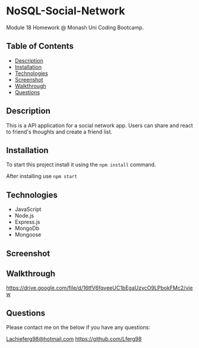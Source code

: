 # NoSQL-Social-Network

Module 18 Homework @ Monash Uni Coding Bootcamp.

## Table of Contents

- [Description](#description)
- [Installation](#installation)
- [Technologies](#technologies)
- [Screenshot](#screenshot)
- [Walkthrough](#walkthrough)
- [Questions](#questions)

## Description

This is a API application for a social network app. Users can share and react to friend's thoughts and create a friend list.

## Installation

To start this project install it using the `npm install` command.

After installing use `npm start`

## Technologies

- JavaScript
- Node.js
- Express.js
- MongoDb
- Mongoose

## Screenshot

## Walkthrough

https://drive.google.com/file/d/16tfV6fqveeUC1bEgaUzycO9LPbokFMc2/view


## Questions

Please contact me on the below if you have any questions:

Lachieferg98@hotmail.com 
https://github.com/Lferg98

